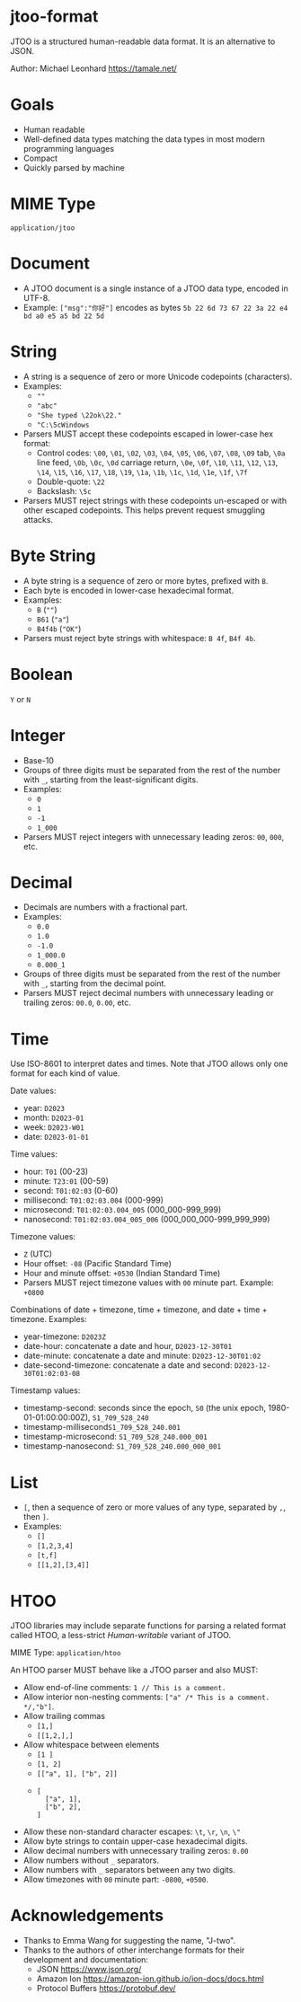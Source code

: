# jtoo-format

JTOO is a structured human-readable data format. It is an alternative to JSON.

Author: Michael Leonhard https://tamale.net/

# Goals

- Human readable
- Well-defined data types matching the data types in most modern programming languages
- Compact
- Quickly parsed by machine

# MIME Type

`application/jtoo`

# Document

- A JTOO document is a single instance of a JTOO data type, encoded in UTF-8.
- Example: `["msg":"你好"]` encodes as bytes `5b 22 6d 73 67 22 3a 22 e4 bd a0 e5 a5 bd 22 5d`

# String

- A string is a sequence of zero or more Unicode codepoints (characters).
- Examples:
    - `""`
    - `"abc"`
    - `"She typed \22ok\22."`
    - `"C:\5cWindows`
- Parsers MUST accept these codepoints escaped in lower-case hex format:
    - Control codes: `\00`, `\01`, `\02`, `\03`, `\04`, `\05`, `\06`, `\07`, `\08`, `\09` tab, `\0a` line feed, `\0b`, `\0c`, `\0d` carriage return, `\0e`, `\0f`, `\10`, `\11`, `\12`, `\13`, `\14`, `\15`, `\16`, `\17`, `\18`, `\19`, `\1a`, `\1b`, `\1c`, `\1d`, `\1e`, `\1f`, `\7f`
    - Double-quote: `\22`
    - Backslash: `\5c`
- Parsers MUST reject strings with these codepoints un-escaped or with other escaped codepoints.  This helps prevent request smuggling attacks.

# Byte String

- A byte string is a sequence of zero or more bytes, prefixed with `B`.
- Each byte is encoded in lower-case hexadecimal format.
- Examples:
    - `B` (`""`)
    - `B61` (`"a"`)
    - `B4f4b` (`"OK"`)
- Parsers must reject byte strings with whitespace: `B 4f`, `B4f 4b`.

# Boolean

`Y` or `N`

# Integer

- Base-10
- Groups of three digits must be separated from the rest of the number with `_`, starting from the least-significant digits.
- Examples:
    - `0`
    - `1`
    - `-1`
    - `1_000`
- Parsers MUST reject integers with unnecessary leading zeros: `00`, `000`, etc.

# Decimal

- Decimals are numbers with a fractional part.
- Examples:
    - `0.0`
    - `1.0`
    - `-1.0`
  - `1_000.0`
  - `0.000_1`
- Groups of three digits must be separated from the rest of the number with `_`, starting from the decimal point.
- Parsers MUST reject decimal numbers with unnecessary leading or trailing zeros: `00.0`, `0.00`, etc.

# Time

Use ISO-8601 to interpret dates and times.
Note that JTOO allows only one format for each kind of value.

Date values:
- year: `D2023`
- month: `D2023-01`
- week: `D2023-W01`
- date: `D2023-01-01`

Time values:
- hour: `T01` (00-23)
- minute: `T23:01` (00-59)
- second: `T01:02:03` (0-60)
- millisecond: `T01:02:03.004` (000-999)
- microsecond: `T01:02:03.004_005` (000_000-999_999)
- nanosecond: `T01:02:03.004_005_006` (000_000_000-999_999_999)

Timezone values:
- `Z` (UTC)
- Hour offset: `-08` (Pacific Standard Time)
- Hour and minute offset: `+0530` (Indian Standard Time)
- Parsers MUST reject timezone values with `00` minute part. Example: `+0800`

Combinations of date + timezone, time + timezone, and date + time + timezone.  Examples:
- year-timezone: `D2023Z`
- date-hour: concatenate a date and hour, `D2023-12-30T01`
- date-minute: concatenate a date and minute: `D2023-12-30T01:02`
- date-second-timezone: concatenate a date and second: `D2023-12-30T01:02:03-08`

Timestamp values:
- timestamp-second: seconds since the epoch, `S0` (the unix epoch, 1980-01-01:00:00:00Z), `S1_709_528_240`
- timestamp-millisecond`S1_709_528_240.001`
- timestamp-microsecond: `S1_709_528_240.000_001`
- timestamp-nanosecond: `S1_709_528_240.000_000_001`

# List

- `[`, then a sequence of zero or more values of any type, separated by `,`, then `]`.
- Examples:
    - `[]`
    - `[1,2,3,4]`
    - `[t,f]`
    - `[[1,2],[3,4]]`

# HTOO

JTOO libraries may include separate functions for parsing a related format called HTOO,
a less-strict *Human-writable* variant of JTOO.

MIME Type: `application/htoo`

An HTOO parser MUST behave like a JTOO parser and also MUST:

- Allow end-of-line comments: `1 // This is a comment.`
- Allow interior non-nesting comments: `["a" /* This is a comment. */,"b"]`.
- Allow trailing commas
    - `[1,]`
    - `[[1,2,],]`
- Allow whitespace between elements
    - `[1 ]`
    - `[1, 2]`
    - `[["a", 1], ["b", 2]]`
    - ```
      [
        ["a", 1],
        ["b", 2],
      ]
      ```
- Allow these non-standard character escapes: `\t`, `\r`, `\n`, `\"`
- Allow byte strings to contain upper-case hexadecimal digits.
- Allow decimal numbers with unnecessary trailing zeros: `0.00`
- Allow numbers without `_` separators.
- Allow numbers with `_` separators between any two digits.
- Allow timezones with `00` minute part: `-0800`, `+0500`.

# Acknowledgements

- Thanks to Emma Wang for suggesting the name, "J-two".
- Thanks to the authors of other interchange formats for their development and documentation:
    - JSON https://www.json.org/
    - Amazon Ion https://amazon-ion.github.io/ion-docs/docs.html
    - Protocol Buffers https://protobuf.dev/
